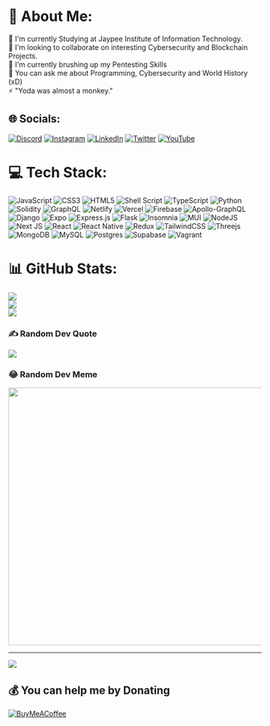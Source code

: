 # 💫 About Me:
🔭 I'm currently Studying at Jaypee Institute of Information Technology.<br>👯 I'm looking to collaborate on interesting Cybersecurity and Blockchain Projects.<br>🤝 I'm currently brushing up my Pentesting Skills<br>🌱 You can ask me about Programming, Cybersecurity and World History (xD)<br>⚡ "Yoda was almost a monkey."


## 🌐 Socials:
[![Discord](https://img.shields.io/badge/Discord-%237289DA.svg?logo=discord&logoColor=white)](htttps://discord.gg/7gBkEUsn) [![Instagram](https://img.shields.io/badge/Instagram-%23E4405F.svg?logo=Instagram&logoColor=white)](https://instagram.com/abhiram.bsn) [![LinkedIn](https://img.shields.io/badge/LinkedIn-%230077B5.svg?logo=linkedin&logoColor=white)](https://linkedin.com/in/bhallamudi-sai-narasimha-abhiram) [![Twitter](https://img.shields.io/badge/Twitter-%231DA1F2.svg?logo=Twitter&logoColor=white)](https://twitter.com/AbhiramBSN1) [![YouTube](https://img.shields.io/badge/YouTube-%23FF0000.svg?logo=YouTube&logoColor=white)](https://youtube.com/c/UC8_X1XmYj7Yw3xqLr-tCoJQ) 

# 💻 Tech Stack:
![JavaScript](https://img.shields.io/badge/javascript-%23323330.svg?style=plastic&logo=javascript&logoColor=%23F7DF1E) ![CSS3](https://img.shields.io/badge/css3-%231572B6.svg?style=plastic&logo=css3&logoColor=white) ![HTML5](https://img.shields.io/badge/html5-%23E34F26.svg?style=plastic&logo=html5&logoColor=white) ![Shell Script](https://img.shields.io/badge/shell_script-%23121011.svg?style=plastic&logo=gnu-bash&logoColor=white) ![TypeScript](https://img.shields.io/badge/typescript-%23007ACC.svg?style=plastic&logo=typescript&logoColor=white) ![Python](https://img.shields.io/badge/python-3670A0?style=plastic&logo=python&logoColor=ffdd54) ![Solidity](https://img.shields.io/badge/Solidity-%23363636.svg?style=plastic&logo=solidity&logoColor=white) ![GraphQL](https://img.shields.io/badge/-GraphQL-E10098?style=plastic&logo=graphql&logoColor=white) ![Netlify](https://img.shields.io/badge/netlify-%23000000.svg?style=plastic&logo=netlify&logoColor=#00C7B7) ![Vercel](https://img.shields.io/badge/vercel-%23000000.svg?style=plastic&logo=vercel&logoColor=white) ![Firebase](https://img.shields.io/badge/firebase-%23039BE5.svg?style=plastic&logo=firebase) ![Apollo-GraphQL](https://img.shields.io/badge/-ApolloGraphQL-311C87?style=plastic&logo=apollo-graphql) ![Django](https://img.shields.io/badge/django-%23092E20.svg?style=plastic&logo=django&logoColor=white) ![Expo](https://img.shields.io/badge/expo-1C1E24?style=plastic&logo=expo&logoColor=#D04A37) ![Express.js](https://img.shields.io/badge/express.js-%23404d59.svg?style=plastic&logo=express&logoColor=%2361DAFB) ![Flask](https://img.shields.io/badge/flask-%23000.svg?style=plastic&logo=flask&logoColor=white) ![Insomnia](https://img.shields.io/badge/Insomnia-black?style=plastic&logo=insomnia&logoColor=5849BE) ![MUI](https://img.shields.io/badge/MUI-%230081CB.svg?style=plastic&logo=material-ui&logoColor=white) ![NodeJS](https://img.shields.io/badge/node.js-6DA55F?style=plastic&logo=node.js&logoColor=white) ![Next JS](https://img.shields.io/badge/Next-black?style=plastic&logo=next.js&logoColor=white) ![React](https://img.shields.io/badge/react-%2320232a.svg?style=plastic&logo=react&logoColor=%2361DAFB) ![React Native](https://img.shields.io/badge/react_native-%2320232a.svg?style=plastic&logo=react&logoColor=%2361DAFB) ![Redux](https://img.shields.io/badge/redux-%23593d88.svg?style=plastic&logo=redux&logoColor=white) ![TailwindCSS](https://img.shields.io/badge/tailwindcss-%2338B2AC.svg?style=plastic&logo=tailwind-css&logoColor=white) ![Threejs](https://img.shields.io/badge/threejs-black?style=plastic&logo=three.js&logoColor=white) ![MongoDB](https://img.shields.io/badge/MongoDB-%234ea94b.svg?style=plastic&logo=mongodb&logoColor=white) ![MySQL](https://img.shields.io/badge/mysql-%2300f.svg?style=plastic&logo=mysql&logoColor=white) ![Postgres](https://img.shields.io/badge/postgres-%23316192.svg?style=plastic&logo=postgresql&logoColor=white) 	![Supabase](https://img.shields.io/badge/Supabase-3ECF8E?style=plastic&logo=supabase&logoColor=white) ![Vagrant](https://img.shields.io/badge/vagrant-%231563FF.svg?style=plastic&logo=vagrant&logoColor=white)
# 📊 GitHub Stats:
![](https://github-readme-stats.vercel.app/api?username=abhirambsn&theme=tokyonight&hide_border=false&include_all_commits=false&count_private=false)<br/>
![](https://github-readme-streak-stats.herokuapp.com/?user=abhirambsn&theme=tokyonight&hide_border=false)<br/>
![](https://github-readme-stats.vercel.app/api/top-langs/?username=abhirambsn&theme=tokyonight&hide_border=false&include_all_commits=false&count_private=false&layout=compact)

### ✍️ Random Dev Quote
![](https://quotes-github-readme.vercel.app/api?type=horizontal&theme=radical)

### 😂 Random Dev Meme
<img src="https://random-memer.herokuapp.com/" width="512px"/>

---
[![](https://visitcount.itsvg.in/api?id=abhirambsn&icon=0&color=0)](https://visitcount.itsvg.in)

  ## 💰 You can help me by Donating
  [![BuyMeACoffee](https://img.shields.io/badge/Buy%20Me%20a%20Coffee-ffdd00?style=for-the-badge&logo=buy-me-a-coffee&logoColor=black)](https://buymeacoffee.com/abhirambsn) 

  
<!-- Proudly created with GPRM ( https://gprm.itsvg.in ) -->
